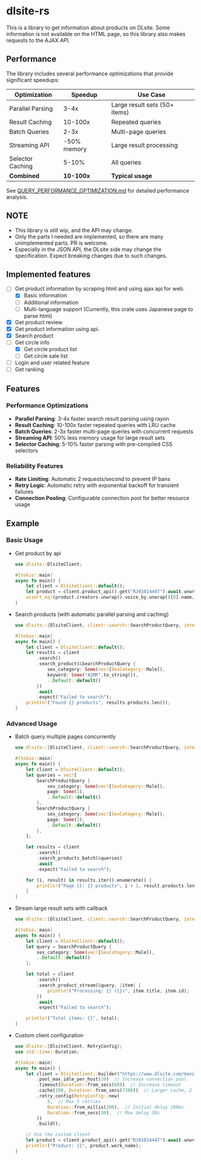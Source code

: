 # dlsite-rs

This is a library to get information about products on DLsite. Some information
is not available on the HTML page, so this library also makes requests to the
AJAX API.

## Performance

The library includes several performance optimizations that provide significant speedups:

| Optimization | Speedup | Use Case |
|--------------|---------|----------|
| Parallel Parsing | 3-4x | Large result sets (50+ items) |
| Result Caching | 10-100x | Repeated queries |
| Batch Queries | 2-3x | Multi-page queries |
| Streaming API | -50% memory | Large result processing |
| Selector Caching | 5-10% | All queries |
| **Combined** | **10-100x** | **Typical usage** |

See [QUERY_PERFORMANCE_OPTIMIZATION.md](QUERY_PERFORMANCE_OPTIMIZATION.md) for detailed performance analysis.

## NOTE

- This library is still wip, and the API may change.
- Only the parts I needed are implemented, so there are many unimplemented
  parts. PR is welcome.
- Especially in the JSON API, the DLsite side may change the specification.
  Expect breaking changes due to such changes.

## Implemented features

- [ ] Get product information by scraping html and using ajax api for web.
  - [x] Basic information
  - [ ] Additional information
  - [ ] Multi-language support (Currently, this crate uses Japanese page to
        parse html)
- [x] Get product review
- [x] Get product information using api.
- [x] Search product
- [ ] Get circle info
  - [x] Get circle product list
  - [ ] Get circle sale list
- [ ] Login and user related feature
- [ ] Get ranking

## Features

### Performance Optimizations
- **Parallel Parsing**: 3-4x faster search result parsing using rayon
- **Result Caching**: 10-100x faster repeated queries with LRU cache
- **Batch Queries**: 2-3x faster multi-page queries with concurrent requests
- **Streaming API**: 50% less memory usage for large result sets
- **Selector Caching**: 5-10% faster parsing with pre-compiled CSS selectors

### Reliability Features
- **Rate Limiting**: Automatic 2 requests/second to prevent IP bans
- **Retry Logic**: Automatic retry with exponential backoff for transient failures
- **Connection Pooling**: Configurable connection pool for better resource usage

## Example

### Basic Usage

- Get product by api

  ```rust
  use dlsite::DlsiteClient;

  #[tokio::main]
  async fn main() {
      let client = DlsiteClient::default();
      let product = client.product_api().get("RJ01014447").await.unwrap();
      assert_eq!(product.creators.unwrap().voice_by.unwrap()[0].name, "佐倉綾音");
  }
  ```

- Search products (with automatic parallel parsing and caching)

  ```rust
  use dlsite::{DlsiteClient, client::search::SearchProductQuery, interface::query::*};

  #[tokio::main]
  async fn main() {
      let client = DlsiteClient::default();
      let results = client
          .search()
          .search_product(&SearchProductQuery {
              sex_category: Some(vec![SexCategory::Male]),
              keyword: Some("ASMR".to_string()),
              ..Default::default()
          })
          .await
          .expect("Failed to search");
      println!("Found {} products", results.products.len());
  }
  ```

### Advanced Usage

- Batch query multiple pages concurrently

  ```rust
  use dlsite::{DlsiteClient, client::search::SearchProductQuery, interface::query::*};

  #[tokio::main]
  async fn main() {
      let client = DlsiteClient::default();
      let queries = vec![
          SearchProductQuery {
              sex_category: Some(vec![SexCategory::Male]),
              page: Some(1),
              ..Default::default()
          },
          SearchProductQuery {
              sex_category: Some(vec![SexCategory::Male]),
              page: Some(2),
              ..Default::default()
          },
      ];

      let results = client
          .search()
          .search_products_batch(&queries)
          .await
          .expect("Failed to search");

      for (i, result) in results.iter().enumerate() {
          println!("Page {}: {} products", i + 1, result.products.len());
      }
  }
  ```

- Stream large result sets with callback

  ```rust
  use dlsite::{DlsiteClient, client::search::SearchProductQuery, interface::query::*};

  #[tokio::main]
  async fn main() {
      let client = DlsiteClient::default();
      let query = SearchProductQuery {
          sex_category: Some(vec![SexCategory::Male]),
          ..Default::default()
      };

      let total = client
          .search()
          .search_product_stream(&query, |item| {
              println!("Processing: {} ({})", item.title, item.id);
          })
          .await
          .expect("Failed to search");

      println!("Total items: {}", total);
  }
  ```

- Custom client configuration

  ```rust
  use dlsite::{DlsiteClient, RetryConfig};
  use std::time::Duration;

  #[tokio::main]
  async fn main() {
      let client = DlsiteClient::builder("https://www.dlsite.com/maniax")
          .pool_max_idle_per_host(20)  // Increase connection pool
          .timeout(Duration::from_secs(60))  // Increase timeout
          .cache(200, Duration::from_secs(7200))  // Larger cache, 2 hour TTL
          .retry_config(RetryConfig::new(
              5,  // Max 5 retries
              Duration::from_millis(200),  // Initial delay 200ms
              Duration::from_secs(30),  // Max delay 30s
          ))
          .build();

      // Use the custom client
      let product = client.product_api().get("RJ01014447").await.unwrap();
      println!("Product: {}", product.work_name);
  }
  ```
